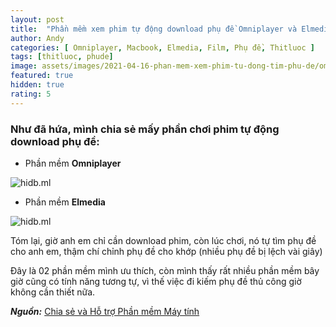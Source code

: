 ```yaml
---
layout: post
title:  "Phần mềm xem phim tự động download phụ đề Omniplayer và Elmedia"
author: Andy
categories: [ Omniplayer, Macbook, Elmedia, Film, Phụ đề, Thitluoc ]
tags: [thitluoc, phude]
image: assets/images/2021-04-16-phan-mem-xem-phim-tu-dong-tim-phu-de/omniplayer.jpg
featured: true
hidden: true
rating: 5
---
```


### Như đã hứa, mình chia sẻ mấy phần chơi phim tự động download phụ đề:
  - Phần mềm **Omniplayer**

  <p class="mb-5"><img class="shadow-lg" src="{{site.baseurl}}/assets/images/2021-04-16-phan-mem-xem-phim-tu-dong-tim-phu-de/omniplayer.jpg" alt="hidb.ml" /></p>

  - Phần mềm **Elmedia**

  <p class="mb-5"><img class="shadow-lg" src="{{site.baseurl}}/assets/images/2021-04-16-phan-mem-xem-phim-tu-dong-tim-phu-de/elmedia.jpg" alt="hidb.ml" /></p>


Tóm lại, giờ anh em chỉ cần download phim, còn lúc chơi, nó tự tìm phụ đề cho anh em, thậm chí chỉnh phụ đề cho khớp (nhiều phụ đề bị lệch vài giây)

Đây là 02 phần mềm mình ưu thích, còn mình thấy rất nhiều phần mềm bây giờ cũng có tính năng tương tự, vì thế việc đi kiếm phụ đề thủ công giờ không cần thiết nữa.

***Nguồn:*** [Chia sẻ và Hỗ trợ Phần mềm Máy tính](https://www.facebook.com/groups/Diendanketoanhcm/permalink/1971769212975330/)
